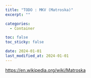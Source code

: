 ```yaml
---
title: "TODO : MKV (Matroska)"
excerpt: ""

categories:
  - Container

toc: false
toc_sticky: false

date: 2024-01-01
last_modified_at: 2024-01-01
---
```


https://en.wikipedia.org/wiki/Matroska